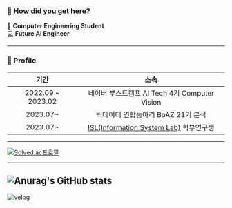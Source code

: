 ### 👋 How did you get here? 
🚞 **Computer Engineering Student** \
💻 **Future AI Engineer**

---

### 📝 Profile
|기간|소속|
|:----:|:----:|
|2022.09 ~ 2023.02|네이버 부스트캠프 AI Tech 4기 Computer Vision|
|2023.07~|빅데이터 연합동아리 BoAZ 21기 분석|
|2023.07~|[ISL(Information System Lab)](https://albertno.hongik.ac.kr/) 학부연구생|

---
[![Solved.ac프로필](http://mazassumnida.wtf/api/generate_badge?boj=quasar0529)](https://solved.ac/quasar0529)

---
![Anurag's GitHub stats](https://github-readme-stats.vercel.app/api?username=quasar529&show_icons=true)
---
<a href="https://velog.io/@quasar529">![velog](https://img.shields.io/badge/velog-ffffff?style=for-the-badge&logo=velog&logoColor=brightgreen)</a>
